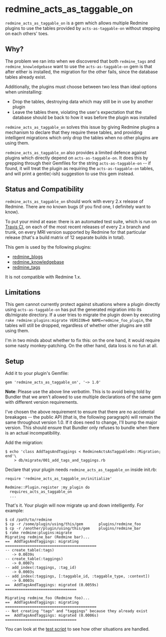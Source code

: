 # redmine_acts_as_taggable_on

`redmine_acts_as_taggable_on` is a gem which allows multiple Redmine plugins to
use the tables provided by `acts-as-taggable-on` without stepping on each
others' toes.

## Why?

The problem we ran into when we discovered that both `redmine_tags` and
`redmine_knowledgebase` want to use the `acts-as-taggable-on` gem is that after
either is installed, the migration for the other fails, since the database
tables already exist.

Additionally, the plugins must choose between two less than ideal options when
uninstalling:

* Drop the tables, destroying data which may still be in use by another plugin
* Leave the tables there, violating the user's expectation that the database
  should be back to how it was before the plugin was installed

`redmine_acts_as_taggable_on` solves this issue by giving Redmine plugins a
mechanism to declare that they require these tables, and providing intelligent
migrations which only drop the tables when no other plugins are using them.

`redmine_acts_as_taggable_on` also provides a limited defence against plugins
which directly depend on `acts-as-taggable-on`. It does this by grepping
through their Gemfiles for the string `acts-as-taggable-on` -- if found, it
will treat the plugin as requiring the `acts-as-taggable-on` tables, and will
print a gentle(-ish) suggestion to use this gem instead.

## Status and Compatibility

`redmine_acts_as_taggable_on` should work with every 2.x release of Redmine.
There are no known bugs (if you find one, I definitely want to know).

To put your mind at ease: there is an automated test suite, which is run on
[Travis CI](https://travis-ci.org/hdgarrood/redmine_acts_as_taggable_on), on
each of the most recent releases of every 2.x branch and trunk, on every MRI
version supported by Redmine for that particular release (that's a build matrix
of 12 separate builds in total).

This gem is used by the following plugins:

* [redmine_blogs](https://github.com/ichizok/redmine_blogs)
* [redmine_knowledgebase](https://github.com/alexbevi/redmine_knowledgebase)
* [redmine_tags](https://github.com/ixti/redmine_tags)

It is not compatible with Redmine 1.x.

## Limitations

This gem cannot currently protect against situations where a plugin directly
using `acts-as-taggable-on` has put the generated migration into its db/migrate
directory. If a user tries to migrate the plugin down by executing `rake
redmine:plugins:migrate VERSION=0 NAME=redmine_foo_plugin`, the tables will
still be dropped, regardless of whether other plugins are still using them.

I'm in two minds about whether to fix this: on the one hand, it would require
some nasty monkey-patching. On the other hand, data loss is no fun at all.

## Setup

Add it to your plugin's Gemfile:

    gem 'redmine_acts_as_taggable_on', '~> 1.0'

**Note**: Please use the above line _verbatim_. This is to avoid being told by
Bundler that we aren't allowed to use multiple declarations of the same gem
with different version requirements.

I've chosen the above requirement to ensure that there are no accidental
breakages -- the public API (that is, the following paragraph) will remain the
same throughout version 1.0. If it does need to change, I'll bump the major
version. This should ensure that Bundler only refuses to bundle when there is
an actual incompatibility.

Add the migration:

    $ echo 'class AddTagsAndTaggings < RedmineActsAsTaggableOn::Migration; end'\
        > db/migrate/001_add_tags_and_taggings.rb

Declare that your plugin needs `redmine_acts_as_taggable_on` inside init.rb:

    require 'redmine_acts_as_taggable_on/initialize'

    Redmine::Plugin.register :my_plugin do
      requires_acts_as_taggable_on
      ...

That's it. Your plugin will now migrate up and down intelligently. For example:

    $ cd /path/to/redmine
    $ cp -r /some/plugin/using/this/gem       plugins/redmine_foo
    $ cp -r /another/plugin/using/this/gem    plugins/redmine_bar
    $ rake redmine:plugins:migrate
    Migrating redmine_bar (Redmine bar)...
    ==  AddTagsAndTaggings: migrating =========================================
    -- create_table(:tags)
       -> 0.0039s
    -- create_table(:taggings)
       -> 0.0007s
    -- add_index(:taggings, :tag_id)
       -> 0.0003s
    -- add_index(:taggings, [:taggable_id, :taggable_type, :context])
       -> 0.0003s
    ==  AddTagsAndTaggings: migrated (0.0059s) ================================

    Migrating redmine_foo (Redmine foo)...
    ==  AddTagsAndTaggings: migrating =========================================
    -- Not creating "tags" and "taggings" because they already exist
    ==  AddTagsAndTaggings: migrated (0.0006s) ================================

You can look at the [test script](test/test.bats) to see how other situations
are handled.
